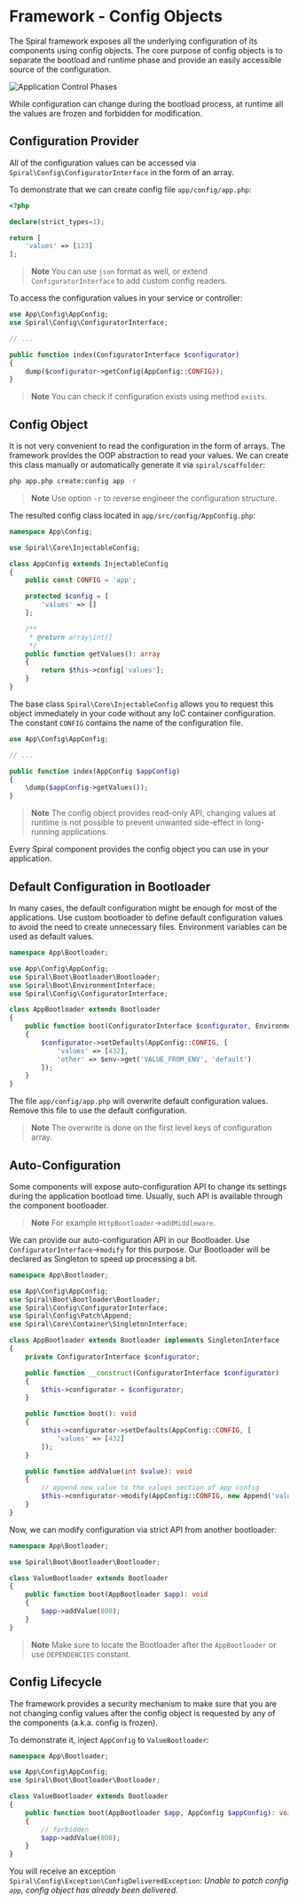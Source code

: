 # Framework - Config Objects

The Spiral framework exposes all the underlying configuration of its components using config objects. The core purpose
of config objects is to separate the bootload and runtime phase and provide an easily accessible source of the
configuration.

![Application Control Phases](https://user-images.githubusercontent.com/796136/64906478-e213ff80-d6ef-11e9-839e-95bac78ef147.png)

While configuration can change during the bootload process, at runtime all the values are frozen and forbidden for
modification.

## Configuration Provider

All of the configuration values can be accessed via `Spiral\Config\ConfiguratorInterface` in the form of an array.

To demonstrate that we can create config file `app/config/app.php`:

```php
<?php

declare(strict_types=1);

return [
    'values' => [123]
];
```

> **Note**
> You can use `json` format as well, or extend `ConfiguratorInterface` to add custom config readers.

To access the configuration values in your service or controller:

```php
use App\Config\AppConfig;
use Spiral\Config\ConfiguratorInterface;

// ...

public function index(ConfiguratorInterface $configurator)
{
    dump($configurator->getConfig(AppConfig::CONFIG));
}
```

> **Note**
> You can check if configuration exists using method `exists`. 

## Config Object

It is not very convenient to read the configuration in the form of arrays. The framework provides the OOP abstraction to
read your values. We can create this class manually or automatically generate it via `spiral/scaffolder`:

```bash
php app.php create:config app -r
``` 

> **Note**
> Use option `-r` to reverse engineer the configuration structure.

The resulted config class located in `app/src/config/AppConfig.php`:

```php
namespace App\Config;

use Spiral\Core\InjectableConfig;

class AppConfig extends InjectableConfig
{
    public const CONFIG = 'app';

    protected $config = [
        'values' => []
    ];

    /**
     * @return array|int[]
     */
    public function getValues(): array
    {
        return $this->config['values'];
    }
}
``` 

The base class `Spiral\Core\InjectableConfig` allows you to request this object immediately in your code without any
IoC container configuration. The constant `CONFIG` contains the name of the configuration file.

```php
use App\Config\AppConfig;

// ...

public function index(AppConfig $appConfig)
{
    \dump($appConfig->getValues());
}
```

> **Note**
> The config object provides read-only API, changing values at runtime is not possible to prevent unwanted side-effect
> in long-running applications.

Every Spiral component provides the config object you can use in your application.

## Default Configuration in Bootloader

In many cases, the default configuration might be enough for most of the applications. Use custom bootloader to define
default configuration values to avoid the need to create unnecessary files. Environment variables can be used as default 
values.

```php
namespace App\Bootloader;

use App\Config\AppConfig;
use Spiral\Boot\Bootloader\Bootloader;
use Spiral\Boot\EnvironmentInterface;
use Spiral\Config\ConfiguratorInterface;

class AppBootloader extends Bootloader
{
    public function boot(ConfiguratorInterface $configurator, EnvironmentInterface $env): void
    {
        $configurator->setDefaults(AppConfig::CONFIG, [
            'values' => [432],
            'other' => $env->get('VALUE_FROM_ENV', 'default')
        ]);
    }
}
```

The file `app/config/app.php` will overwrite default configuration values. Remove this file to use the default
configuration.

> **Note**
> The overwrite is done on the first level keys of configuration array.

## Auto-Configuration

Some components will expose auto-configuration API to change its settings during the application bootload time. Usually,
such API is available through the component bootloader.

> **Note**
> For example `HttpBootloader`->`addMiddleware`.

We can provide our auto-configuration API in our Bootloader. Use `ConfiguratorInterface`->`modify` for this purpose.
Our Bootloader will be declared as Singleton to speed up processing a bit.

```php
namespace App\Bootloader;

use App\Config\AppConfig;
use Spiral\Boot\Bootloader\Bootloader;
use Spiral\Config\ConfiguratorInterface;
use Spiral\Config\Patch\Append;
use Spiral\Core\Container\SingletonInterface;

class AppBootloader extends Bootloader implements SingletonInterface
{
    private ConfiguratorInterface $configurator;

    public function __construct(ConfiguratorInterface $configurator)
    {
        $this->configurator = $configurator;
    }

    public function boot(): void
    {
        $this->configurator->setDefaults(AppConfig::CONFIG, [
            'values' => [432]
        ]);
    }

    public function addValue(int $value): void
    {
        // append new value to the values section of app config
        $this->configurator->modify(AppConfig::CONFIG, new Append('values', null, $value));
    }
}
```

Now, we can modify configuration via strict API from another bootloader:

```php
namespace App\Bootloader;

use Spiral\Boot\Bootloader\Bootloader;

class ValueBootloader extends Bootloader
{
    public function boot(AppBootloader $app): void
    {
        $app->addValue(800);
    }
}
```

> **Note**
> Make sure to locate the Bootloader after the `AppBootloader` or use `DEPENDENCIES` constant.

## Config Lifecycle

The framework provides a security mechanism to make sure that you are not changing config values after the config object
is requested by any of the components (a.k.a. config is frozen).

To demonstrate it, inject `AppConfig` to `ValueBootloader`:

```php
namespace App\Bootloader;

use App\Config\AppConfig;
use Spiral\Boot\Bootloader\Bootloader;

class ValueBootloader extends Bootloader
{
    public function boot(AppBootloader $app, AppConfig $appConfig): void
    {
        // forbidden
        $app->addValue(800);
    }
}
```

You will receive an exception `Spiral\Config\Exception\ConfigDeliveredException`: *Unable to patch config `app`,
config object has already been delivered.*
